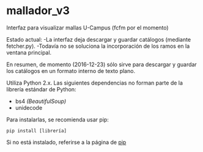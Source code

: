 # mallador_v3
Interfaz para visualizar mallas U-Campus (fcfm por el momento)

Estado actual:
-La interfaz deja descargar y guardar catálogos (mediante fetcher.py).
-Todavía no se soluciona la incorporación de los ramos en la ventana principal.

En resumen, de momento (2016-12-23) sólo sirve para descargar y guardar los catálogos en un formato interno de texto plano.

Utiliza Python 2.x.
Las siguientes dependencias no forman parte de la librería estándar de Python:
- bs4 *(BeautifulSoup)*
- unidecode

Para instalarlas, se recomienda usar pip:
```
pip install [librería]
```

Si no está instalado, referirse a la página de [pip](https://pip.pypa.io/en/stable/installing/)
